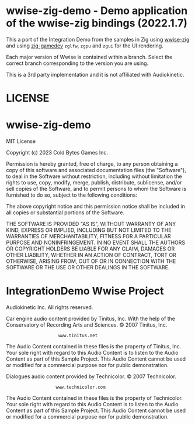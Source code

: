 # wwise-zig-demo - Demo application of the wwise-zig bindings (2022.1.7)

This a port of the Integration Demo from the samples in Zig using [wwise-zig](https://github.com/Cold-Bytes-Games/wwise-zig) and using [zig-gamedev](https://github.com/michal-z/zig-gamedev) `zglfw`, `zgpu` and `zgui` for the UI rendering.

Each major version of Wwise is contained within a branch. Select the correct branch corresponding to the version you are using.

This is a 3rd party implementation and it is not affiliated with Audiokinetic.

# LICENSE

wwise-zig-demo
==============
MIT License

Copyright (c) 2023 Cold Bytes Games Inc.

Permission is hereby granted, free of charge, to any person obtaining a copy
of this software and associated documentation files (the "Software"), to deal
in the Software without restriction, including without limitation the rights
to use, copy, modify, merge, publish, distribute, sublicense, and/or sell
copies of the Software, and to permit persons to whom the Software is
furnished to do so, subject to the following conditions:

The above copyright notice and this permission notice shall be included in all
copies or substantial portions of the Software.

THE SOFTWARE IS PROVIDED "AS IS", WITHOUT WARRANTY OF ANY KIND, EXPRESS OR
IMPLIED, INCLUDING BUT NOT LIMITED TO THE WARRANTIES OF MERCHANTABILITY,
FITNESS FOR A PARTICULAR PURPOSE AND NONINFRINGEMENT. IN NO EVENT SHALL THE
AUTHORS OR COPYRIGHT HOLDERS BE LIABLE FOR ANY CLAIM, DAMAGES OR OTHER
LIABILITY, WHETHER IN AN ACTION OF CONTRACT, TORT OR OTHERWISE, ARISING FROM,
OUT OF OR IN CONNECTION WITH THE SOFTWARE OR THE USE OR OTHER DEALINGS IN THE
SOFTWARE.

IntegrationDemo Wwise Project
=============================
Audiokinetic Inc. All rights reserved.

Car engine audio content provided by Tinitus, Inc.
With the help of the Conservatory of Recording Arts and Sciences.
©️ 2007 Tinitus, Inc.

                        www.tinitus.net

The Audio Content contained in these files is the property of Tinitus, Inc. 
Your sole right with regard to this Audio Content is to listen to the Audio 
Content as part of this Sample Project. This Audio Content cannot be used 
or modified for a commercial purpose nor for public demonstration.

Dialogues audio content provided by Technicolor.
©️ 2007 Technicolor.

                       www.technicolor.com

The Audio Content contained in these files is the property of Technicolor.
Your sole right with regard to this Audio Content is to listen to the Audio
Content as part of this Sample Project. This Audio Content cannot be used
or modified for a commercial purpose nor for public demonstration.
